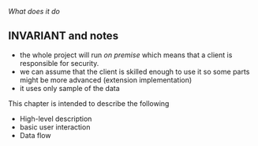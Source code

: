 _What does it do_



## INVARIANT and notes

* the whole project will run *on premise* which means that a client is responsible for security.
* we can assume that the client is skilled enough to use it so some parts might be more advanced (extension implementation)
* it uses only sample of the data
  
  
This chapter is intended to describe the following

- High-level description
- basic user interaction
- Data flow

